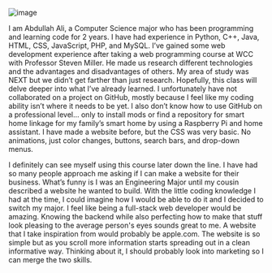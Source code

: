 ![image](https://github.com/aboudyonduty/CPS493-Notes/assets/99925180/2fb565dc-2db3-431e-913e-7b38ba956ffa)

I am Abdullah Ali, a Computer Science major who has been programming and learning code for 2 years. I have had experience in Python, C++, Java, HTML, CSS, JavaScript, PHP, and MySQL. I’ve gained some web development experience after taking a web programming course at WCC with Professor Steven Miller. He made us research different technologies and the advantages and disadvantages of others. My area of study was NEXT but we didn’t get farther than just research. Hopefully, this class will delve deeper into what I’ve already learned. I unfortunately have not collaborated on a project on GitHub, mostly because I feel like my coding ability isn’t where it needs to be yet. I also don’t know how to use GitHub on a professional level… only to install mods or find a repository for smart home linkage for my family’s smart home by using a Raspberry Pi and home assistant. I have made a website before, but the CSS was very basic. No animations, just color changes, buttons, search bars, and drop-down menus.

I definitely can see myself using this course later down the line. I have had so many people approach me asking if I can make a website for their business. What’s funny is I was an Engineering Major until my cousin described a website he wanted to build. With the little coding knowledge I had at the time, I could imagine how I would be able to do it and I decided to switch my major. I feel like being a full-stack web developer would be amazing. Knowing the backend while also perfecting how to make that stuff look pleasing to the average person's eyes sounds great to me. A website that I take inspiration from would probably be apple.com. The website is so simple but as you scroll more information starts spreading out in a clean informative way. Thinking about it, I should probably look into marketing so I can merge the two skills.
